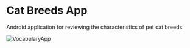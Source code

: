 # Cat Breeds App

Android application for reviewing the characteristics of pet cat breeds.

![VocabularyApp](/gif/CatBreedsAppGif.gif)
